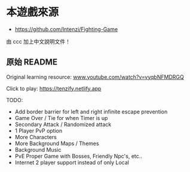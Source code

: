 # 本遊戲來源

* https://github.com/Intenzi/Fighting-Game

由 ccc 加上中文說明文件！

## 原始 README

Original learning resource: www.youtube.com/watch?v=vyqbNFMDRGQ

Click to play: https://tenzify.netlify.app


TODO:
 - Add border barrier for left and right infinite escape prevention
 - Game Over / Tie for when Timer is up
 - Secondary Attack / Randomized attack
 - 1 Player PvP option
 - More Characters
 - More Background Maps / Themes
 - Background Music
 - PvE Proper Game with Bosses, Friendly Npc's, etc..
 - Internet 2 player support instead of only Local 
